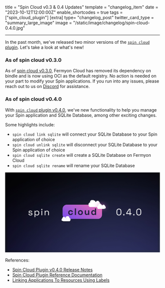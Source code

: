 title = "Spin Cloud v0.3 & 0.4 Updates"
template = "changelog_item"
date = "2023-10-12T12:00:00Z"
enable_shortcodes = true
tags = ["spin_cloud_plugin"]
[extra]
type= "changelog_post"
twitter_card_type = "summary_large_image" 
image = "/static/image/changelog/spin-cloud-0.4.0.jpg" 

---

In the past month, we've released two minor versions of the [`spin cloud` plugin](https://github.com/fermyon/cloud-plugin). Let's take a look at what's new!

### As of spin cloud v0.3.0

As of [spin cloud v0.3.0](https://github.com/fermyon/cloud-plugin/releases/tag/v0.3.0), Fermyon Cloud has removed its dependency on bindle and is now using OCI as the default registry. No action is needed on your part to modify your Spin applications. If you run into any issues, please reach out to us on [Discord](https://discord.gg/AAFNfS7NGf) for assistance.

### As of spin cloud v0.4.0

With [`spin cloud` plugin v0.4.0](https://github.com/fermyon/cloud-plugin), we've new functionality to help you manage your Spin application and SQLite Database, among other exciting changes. 

Some highlights include:

* `spin cloud link sqlite` will connect your SQLite Database to your Spin application of choice
* `spin cloud unlink sqlite` will disconnect your SQLite Database to your Spin application of choice
* `spin cloud sqlite create` will create a SQLite Database on Fermyon Cloud
* `spin cloud sqlite rename` will rename your SQLite Database

<img src="/static/image/changelog/spin-cloud-0.4.0.jpg" alt="Spin Cloud 0.4.0 changelog">

<!-- break -->

References:

- [Spin Cloud Plugin v0.4.0 Release Notes](https://github.com/fermyon/cloud-plugin/releases/tag/v0.4.0)
- [Spin Cloud Plugin Reference Documentation](/cloud/cloud-command-reference)
- [Linking Applications To Resources Using Labels](/cloud/linking-applications-to-resources-using-labels)
